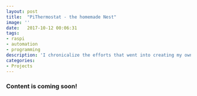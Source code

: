 ```yaml
---
layout: post
title:  "PiThermostat - the homemade Nest"
image: ''
date:   2017-10-12 00:06:31
tags:
- raspi
- automation
- programming
description: 'I chronicalize the efforts that went into creating my own Nest-style thermostat using a RasPi, AWS, and more.'
categories:
- Projects 
---
```


### Content is coming soon!
